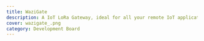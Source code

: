 ```yaml
---
title: WaziGate
description: A IoT LoRa Gateway, ideal for all your remote IoT applications.
cover: wazigate_.png
category: Development Board
---
```

